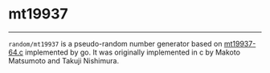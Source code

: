# mt19937

---

`random/mt19937` is  a pseudo-random number generator  based on [mt19937-64.c](http://www.math.sci.hiroshima-u.ac.jp/m-mat/MT/VERSIONS/C-LANG/mt19937-64.c) implemented by go. It was originally implemented in c by Makoto Matsumoto and Takuji Nishimura.
